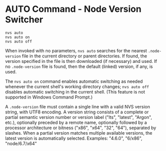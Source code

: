# AUTO Command - Node Version Switcher
```
nvs auto
nvs auto on
nvs auto off
```
When invoked with no parameters, `nvs auto` searches for the nearest `.node-version` file in the current directory or parent directories. If found, the version specified in the file is then downloaded (if necessary) and used. If no `.node-version` file is found, then the default (linked) version, if any, is used.

The `nvs auto on` command enables automatic switching as needed whenever the current shell's working directory changes; `nvs auto off` disables automatic switching in the current shell. (This feature is not supported in Windows Command Prompt.)

A `.node-version` file must contain a single line with a valid NVS version string, with UTF8 encoding. A version string consists of a complete or partial semantic version number or version label  ("lts", "latest", "Argon", etc.), optionally preceded by a remote name, optionally followed by a processor architecture or bitness ("x86", "x64", "32", "64"), separated by slashes. When a partial version matches multiple available versions, the latest version is automatically selected. Examples: "4.6.0", "6/x86", "node/6.7/x64"
